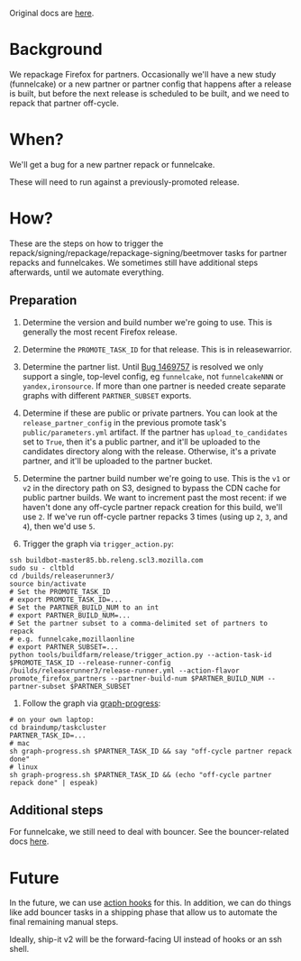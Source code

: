 Original docs are [here](https://mana.mozilla.org/wiki/display/RelEng/Partner+Repack+Creation).

# Background

We repackage Firefox for partners. Occasionally we'll have a new study (funnelcake) or a new partner or partner config that happens after a release is built, but before the next release is scheduled to be built, and we need to repack that partner off-cycle.

# When?

We'll get a bug for a new partner repack or funnelcake.

These will need to run against a previously-promoted release.

# How?

These are the steps on how to trigger the repack/signing/repackage/repackage-signing/beetmover tasks for partner repacks and funnelcakes. We sometimes still have additional steps afterwards, until we automate everything.

## Preparation

1. Determine the version and build number we're going to use. This is generally the most recent Firefox release.

1. Determine the `PROMOTE_TASK_ID` for that release. This is in releasewarrior.

1. Determine the partner list. Until [Bug 1469757](https://bugzilla.mozilla.org/show_bug.cgi?id=1469757) is resolved we only support a single, top-level config, eg `funnelcake`, not `funnelcakeNNN` or `yandex,ironsource`. If more than one partner is needed create separate graphs with different `PARTNER_SUBSET` exports.

1. Determine if these are public or private partners. You can look at the `release_partner_config` in the previous promote task's `public/parameters.yml` artifact. If the partner has `upload_to_candidates` set to `True`, then it's a public partner, and it'll be uploaded to the candidates directory along with the release. Otherwise, it's a private partner, and it'll be uploaded to the partner bucket.

1. Determine the partner build number we're going to use. This is the `v1` or `v2` in the directory path on S3, designed to bypass the CDN cache for public partner builds. We want to increment past the most recent: if we haven't done any off-cycle partner repack creation for this build, we'll use `2`. If we've run off-cycle partner repacks 3 times (using up `2`, `3`, and `4`), then we'd use `5`.

1. Trigger the graph via `trigger_action.py`:

```
ssh buildbot-master85.bb.releng.scl3.mozilla.com
sudo su - cltbld
cd /builds/releaserunner3/
source bin/activate
# Set the PROMOTE_TASK_ID
# export PROMOTE_TASK_ID=...
# Set the PARTNER_BUILD_NUM to an int
# export PARTNER_BUILD_NUM=...
# Set the partner subset to a comma-delimited set of partners to repack
# e.g. funnelcake,mozillaonline
# export PARTNER_SUBSET=...
python tools/buildfarm/release/trigger_action.py --action-task-id $PROMOTE_TASK_ID --release-runner-config /builds/releaserunner3/release-runner.yml --action-flavor promote_firefox_partners --partner-build-num $PARTNER_BUILD_NUM --partner-subset $PARTNER_SUBSET
```

1. Follow the graph via [graph-progress](https://hg.mozilla.org/build/braindump/file/tip/taskcluster/graph-progress.sh):

```
# on your own laptop:
cd braindump/taskcluster
PARTNER_TASK_ID=...
# mac
sh graph-progress.sh $PARTNER_TASK_ID && say "off-cycle partner repack done"
# linux
sh graph-progress.sh $PARTNER_TASK_ID && (echo "off-cycle partner repack done" | espeak)
```

## Additional steps

For funnelcake, we still need to deal with bouncer. See the bouncer-related docs [here](https://mana.mozilla.org/wiki/display/RelEng/Partner+Repack+Creation#PartnerRepackCreation-Funnelcakebuilds).

# Future

In the future, we can use [action hooks](https://bugzilla.mozilla.org/show_bug.cgi?id=1415868) for this. In addition, we can do things like add bouncer tasks in a shipping phase that allow us to automate the final remaining manual steps.

Ideally, ship-it v2 will be the forward-facing UI instead of hooks or an ssh shell.
